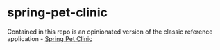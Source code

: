# spring-pet-clinic

Contained in this repo is an opinionated version of the classic reference application - [Spring Pet Clinic](https://github.com/spring-projects/spring-petclinic)
